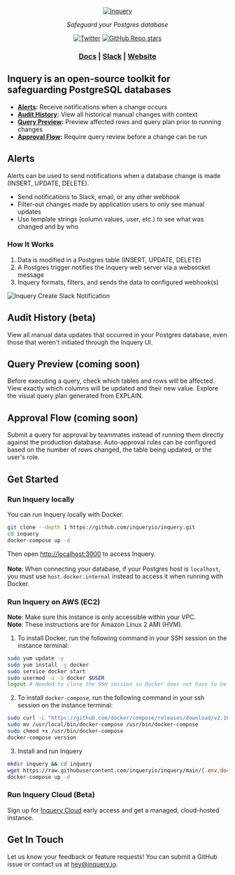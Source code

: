 <div align="center">
<a href="https://inquery.io"><img src="https://svgshare.com/i/qHg.svg" alt="Inquery"></a>

<em>Safeguard your Postgres database</em>

[![Twitter](https://img.shields.io/twitter/url/https/twitter.com/inqueryio.svg?style=social&label=Follow%20%40inqueryio)](https://twitter.com/inqueryio)
[![GitHub Repo stars](https://img.shields.io/github/stars/inqueryio/inquery?style=social)](https://github.com/inqueryio/inquery)

<h3>
    <a href="https://docs.inquery.io">Docs</a> |
    <a href="https://join.slack.com/t/inqueryio/shared_invite/zt-1psu47idh-vnItf_BaWcIWih8flGZ0fw">Slack</a> |
    <a href="https://inquery.io">Website</a> 
</h3>

</div>

## Inquery is an open-source toolkit for safeguarding PostgreSQL databases

* **[Alerts](#alerts):** Receive notifications when a change occurs
* **[Audit History](#audit-history--beta-):** View all historical manual changes with context
* **[Query Preview](#query-preview--coming-soon-):** Preview affected rows and query plan prior to running changes
* **[Approval Flow](#approval-flow--coming-soon-):** Require query review before a change can be run

## Alerts

Alerts can be used to send notifications when a database change is made (INSERT, UPDATE, DELETE).

* Send notifications to Slack, email, or any other webhook
* Filter-out changes made by application users to only see manual updates
* Use template strings (column values, user, etc.) to see what was changed and by who

### How It Works

1. Data is modified in a Postgres table (INSERT, UPDATE, DELETE)
2. A Postgres trigger notifies the Inquery web server via a websocket message
3. Inquery formats, filters, and sends the data to configured webhook(s)

![Inquery Create Slack Notification](https://i.imgur.com/1xoorz9.gif)

## Audit History (beta)

View all manual data updates that occurred in your Postgres database, even those that weren't initiated through the
Inquery UI.

## Query Preview (coming soon)

Before executing a query, check which tables and rows will be affected. View exactly which columns will be updated and
their new value. Explore the visual query plan generated from EXPLAIN.

## Approval Flow (coming soon)

Submit a query for approval by teammates instead of running them directly against the production database. Auto-approval
rules can be configured based on the number of rows changed, the table being updated, or the user's role.

## Get Started

### Run Inquery locally

You can run Inquery locally with Docker.

```bash
git clone --depth 1 https://github.com/inqueryio/inquery.git
cd inquery
docker-compose up -d
```

Then open [http://localhost:3000](http://localhost:3000) to access Inquery.
<br>
<br>
**Note**: When connecting your database, if your Postgres host is `localhost`, you must use `host.docker.internal`
instead to access it when running with Docker.

### Run Inquery on AWS (EC2)

**Note**: Make sure this instance is only accessible within your VPC.\
**Note**: These instructions are for Amazon Linux 2 AMI (HVM).

1. To install Docker, run the following command in your SSH session on the instance terminal:

```bash
sudo yum update -y
sudo yum install -y docker
sudo service docker start
sudo usermod -a -G docker $USER
logout # Needed to close the SSH session so Docker does not have to be run as root
```

2. To install `docker-compose`, run the following command in your ssh session on the instance terminal:

```bash
sudo curl -L "https://github.com/docker/compose/releases/download/v2.16.0/docker-compose-$(uname -s)-$(uname -m)"  -o /usr/local/bin/docker-compose
sudo mv /usr/local/bin/docker-compose /usr/bin/docker-compose
sudo chmod +x /usr/bin/docker-compose
docker-compose version
```

3. Install and run Inquery

```bash
mkdir inquery && cd inquery
wget https://raw.githubusercontent.com/inqueryio/inquery/main/{.env,docker-compose.yml,.dockerignore,frontend.env}
docker-compose up -d
```

### Run Inquery Cloud (Beta)

Sign up for [Inquery Cloud](https://www.inquery.io/sign-up) early access and get a managed, cloud-hosted instance.


## Get In Touch
Let us know your feedback or feature requests! You can submit a GitHub issue or contact us
at [hey@inquery.io](mailto:hey@inquery.io).
